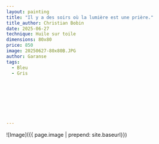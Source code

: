 ```yaml
---
layout: painting
title: "Il y a des soirs où la lumière est une prière."        
title_author: Christian Bobin      
date: 2025-06-27
technique: Huile sur toile
dimensions: 80x80
price: 850
image: 20250627-80x80B.JPG
author: Garanse
tags:
  - Bleu
  - Gris
  
  
  
 
 
  
  
  
---
```

![Image]({{ page.image | prepend: site.baseurl}})

